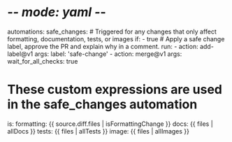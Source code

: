 # -*- mode: yaml -*-
automations:
  safe_changes:
    # Triggered for any changes that only affect formatting, documentation, tests, or images
    if:
      - true
    # Apply a safe change label, approve the PR and explain why in a comment.
    run: 
      - action: add-label@v1
        args:
          label: 'safe-change'
      - action: merge@v1
        args:
          wait_for_all_checks: true

# These custom expressions are used in the safe_changes automation
is:
  formatting: {{ source.diff.files | isFormattingChange }}
  docs: {{ files | allDocs }}
  tests: {{ files | allTests }}
  image: {{ files | allImages }}
